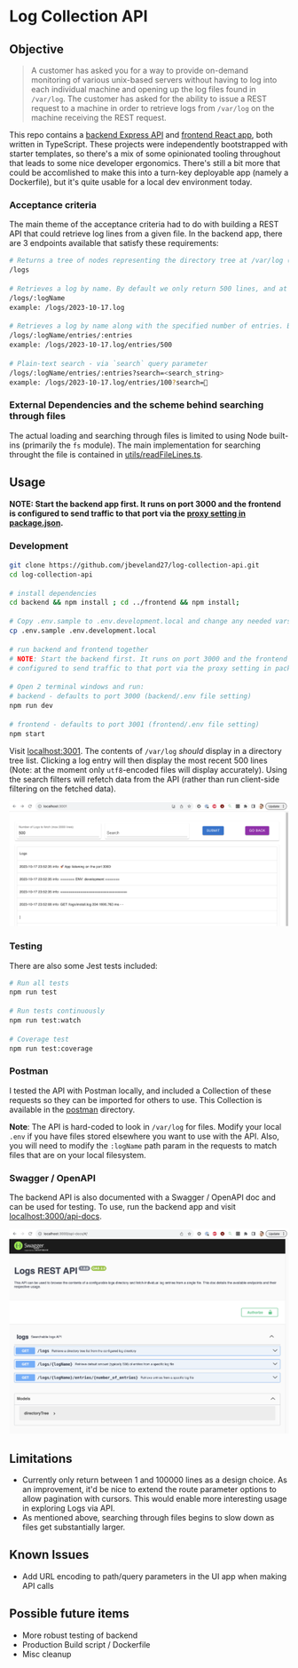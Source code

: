 # Log Collection API

## Objective

> A customer has asked you for a way to provide on-demand monitoring of various unix-based servers without having to log into each individual machine and opening up the log files found in `/var/log`. The customer has asked for the ability to issue a REST request to a machine in order to retrieve logs from `/var/log` on the machine receiving the REST request.

This repo contains a [backend Express API](./backend) and [frontend React app](./frontend), both written in TypeScript. These projects were independently bootstrapped with starter templates, so there's a mix of some opinionated tooling throughout that leads to some nice developer ergonomics. There's still a bit more that could be accomlished to make this into a turn-key deployable app (namely a Dockerfile), but it's quite usable for a local dev environment today.

### Acceptance criteria

The main theme of the acceptance criteria had to do with building a REST API that could retrieve log lines from a given file. In the backend app, there are 3 endpoints available that satisfy these requirements:

```bash
# Returns a tree of nodes representing the directory tree at /var/log (this path is hard-coded in local backend/.env file).
/logs

# Retrieves a log by name. By default we only return 500 lines, and at max 2000.
/logs/:logName
example: /logs/2023-10-17.log

# Retrieves a log by name along with the specified number of entries. By default we only return 500 lines, and at max 100000.
/logs/:logName/entries/:entries
example: /logs/2023-10-17.log/entries/500

# Plain-text search - via `search` query parameter
/logs/:logName/entries/:entries?search=<search_string>
example: /logs/2023-10-17.log/entries/100?search=🚀
```

### External Dependencies and the scheme behind searching through files

The actual loading and searching through files is limited to using Node built-ins (primarily the `fs` module). The main implementation for searching throught the file is contained in [utils/readFileLines.ts](./backend/src/utils/readFileLines.ts).

## Usage

**NOTE: Start the backend app first. It runs on port 3000 and the frontend is configured to send traffic to that port via the [proxy setting in package.json](https://github.com/jbeveland27/log-collection-api/blob/main/frontend/package.json#L32).**

### Development

```bash
git clone https://github.com/jbeveland27/log-collection-api.git
cd log-collection-api

# install dependencies
cd backend && npm install ; cd ../frontend && npm install;

# Copy .env.sample to .env.development.local and change any needed vars if desired
cp .env.sample .env.development.local

# run backend and frontend together
# NOTE: Start the backend first. It runs on port 3000 and the frontend is
# configured to send traffic to that port via the proxy setting in package.json

# Open 2 terminal windows and run:
# backend - defaults to port 3000 (backend/.env file setting)
npm run dev

# frontend - defaults to port 3001 (frontend/.env file setting)
npm start
```

Visit <localhost:3001>. The contents of `/var/log` _should_ display in a directory tree list. Clicking a log entry will then display the most recent 500 lines (Note: at the moment only `utf8`-encoded files will display accurately). Using the search filters will refetch data from the API (rather than run client-side filtering on the fetched data).

![File View with Log Entries](./screenshots/UI_1.png)

### Testing

There are also some Jest tests included:

```bash
# Run all tests
npm run test

# Run tests continuously
npm run test:watch

# Coverage test
npm run test:coverage
```

### Postman

I tested the API with Postman locally, and included a Collection of these requests so they can be imported for others to use. This Collection is available in the [postman](./postman/) directory.

**Note**: The API is hard-coded to look in `/var/log` for files. Modify your local `.env` if you have files stored elsewhere you want to use with the API. Also, you will need to modify the `:logName` path param in the requests to match files that are on your local filesystem.

### Swagger / OpenAPI

The backend API is also documented with a Swagger / OpenAPI doc and can be used for testing. To use, run the backend app and visit <localhost:3000/api-docs>.

![OpenAPI](./screenshots/Swagger.png)

## Limitations

* Currently only return between 1 and 100000 lines as a design choice. As an improvement, it'd be nice to extend the route parameter options to allow pagination with cursors. This would enable more interesting usage in exploring Logs via API.
* As mentioned above, searching through files begins to slow down as files get substantially larger.

## Known Issues

* Add URL encoding to path/query parameters in the UI app when making API calls

## Possible future items

* More robust testing of backend
* Production Build script / Dockerfile
* Misc cleanup
